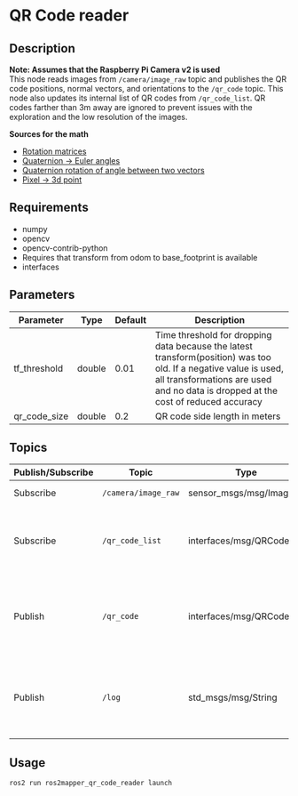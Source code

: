 # QR Code reader

## Description
**Note: Assumes that the Raspberry Pi Camera v2 is used**  
This node reads images from `/camera/image_raw` topic and publishes the QR code positions, normal vectors, and orientations to the `/qr_code` topic. This node also updates its internal list of QR codes from `/qr_code_list`. QR codes farther than 3m away are ignored to prevent issues with the exploration and the low resolution of the images.

**Sources for the math**
- [Rotation matrices](https://en.wikipedia.org/wiki/Rotation_matrix#Basic_rotations)
- [Quaternion -> Euler angles](shorturl.at/djB89)
- [Quaternion rotation of angle between two vectors](https://stackoverflow.com/a/1171995)
- [Pixel -> 3d point](https://math.stackexchange.com/a/4405154)

## Requirements
- numpy
- opencv
- opencv-contrib-python
- Requires that transform from odom to base_footprint is available
- interfaces

## Parameters
| Parameter    | Type   | Default | Description                                                                                                                                                                                           |
| ------------ | ------ | ------- | ----------------------------------------------------------------------------------------------------------------------------------------------------------------------------------------------------- |
| tf_threshold | double | 0.01    | Time threshold for dropping data because the latest transform(position) was too old. If a negative value is used, all transformations are used and no data is dropped at the cost of reduced accuracy |
| qr_code_size | double | 0.2     | QR code side length in meters                                                                                                                                                                         |

## Topics
| Publish/Subscribe | Topic               | Type                      | Description                                                                       |
| ----------------- | ------------------- | ------------------------- | --------------------------------------------------------------------------------- |
| Subscribe         | `/camera/image_raw` | sensor_msgs/msg/Image     | Reads images from this topic                                                      |
| Subscribe         | `/qr_code_list`     | interfaces/msg/QRCodeList | Updates internal QR code list when a new list is published to this topic          |
| Publish           | `/qr_code`          | interfaces/msg/QRCode     | Publishes new QR codes and QR codes that have moved over 20cm or rotated over 20° |
| Publish           | `/log`              | std_msgs/msg/String       | Publishes here when a QR code has moved/rotated or a new QR code was found        |


## Usage
```
ros2 run ros2mapper_qr_code_reader launch
```

